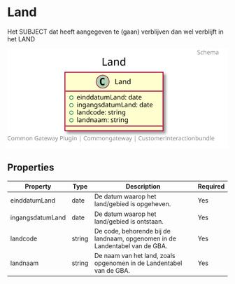 # Land

Het SUBJECT dat heeft aangegeven te (gaan) verblijven dan wel verblijft in het LAND

![Class Diagram](https://github.com/CommonGateway/CustomerInteractionBundle/blob/plugin-klanten-update/docs/schema/klant.land.svg)

## Properties

| Property | Type | Description | Required |
|----------|------|-------------|----------|
| einddatumLand | date | De datum waarop het land/gebied is opgeheven. | Yes |
| ingangsdatumLand | date | De datum waarop het land/gebied is ontstaan. | Yes |
| landcode | string | De code, behorende bij de landnaam, opgenomen in de Landentabel van de GBA. | Yes |
| landnaam | string | De naam van het land, zoals opgenomen in de Landentabel van de GBA. | Yes |
